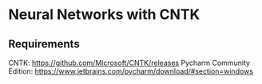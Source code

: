 # Neural Networks with CNTK

## Requirements

CNTK: https://github.com/Microsoft/CNTK/releases
Pycharm Community Edition: https://www.jetbrains.com/pycharm/download/#section=windows
